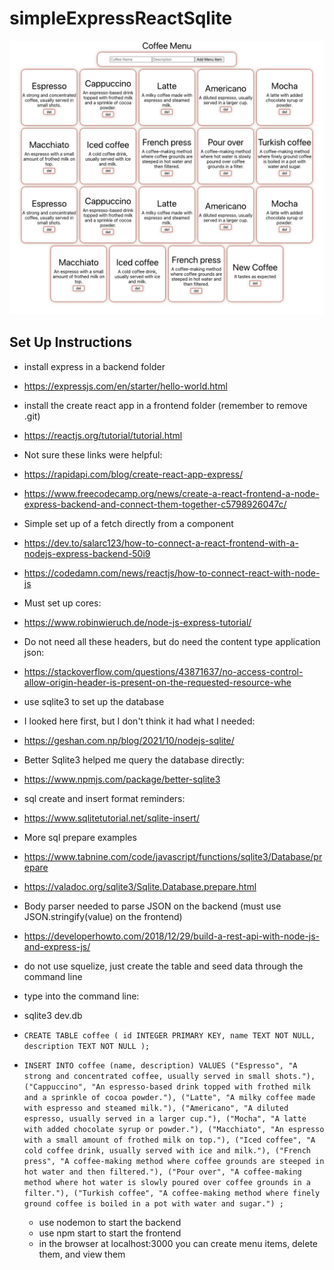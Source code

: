 # simpleExpressReactSqlite

![Coffee Menu](Coffee.png "Coffee Menu")


## Set Up Instructions

* install express in a backend folder
* https://expressjs.com/en/starter/hello-world.html

* install the create react app in a frontend folder (remember to remove .git)
* https://reactjs.org/tutorial/tutorial.html
* Not sure these links were helpful:
* https://rapidapi.com/blog/create-react-app-express/
* https://www.freecodecamp.org/news/create-a-react-frontend-a-node-express-backend-and-connect-them-together-c5798926047c/

* Simple set up of a fetch directly from a component
* https://dev.to/salarc123/how-to-connect-a-react-frontend-with-a-nodejs-express-backend-50i9
* https://codedamn.com/news/reactjs/how-to-connect-react-with-node-js

* Must set up cores:
* https://www.robinwieruch.de/node-js-express-tutorial/

* Do not need all these headers, but do need the content type application json:
* https://stackoverflow.com/questions/43871637/no-access-control-allow-origin-header-is-present-on-the-requested-resource-whe

* use sqlite3 to set up the database
* I looked here first, but I don't think it had what I needed:
* https://geshan.com.np/blog/2021/10/nodejs-sqlite/
* Better Sqlite3 helped me query the database directly:
* https://www.npmjs.com/package/better-sqlite3
* sql create and insert format reminders:
* https://www.sqlitetutorial.net/sqlite-insert/
* More sql prepare examples
* https://www.tabnine.com/code/javascript/functions/sqlite3/Database/prepare
* https://valadoc.org/sqlite3/Sqlite.Database.prepare.html

* Body parser needed to parse JSON on the backend (must use JSON.stringify(value) on the frontend)
* https://developerhowto.com/2018/12/29/build-a-rest-api-with-node-js-and-express-js/


* do not use squelize, just create the table and seed data through the command line
* type into the command line:
* sqlite3 dev.db


* `CREATE TABLE coffee (
   id INTEGER PRIMARY KEY,
   name TEXT NOT NULL,
   description TEXT NOT NULL
);`

* `INSERT INTO coffee (name, description) VALUES
  ("Espresso", "A strong and concentrated coffee, usually served in small shots."),
  ("Cappuccino", "An espresso-based drink topped with frothed milk and a sprinkle of cocoa powder."),
  ("Latte", "A milky coffee made with espresso and steamed milk."),
  ("Americano", "A diluted espresso, usually served in a larger cup."),
  ("Mocha", "A latte with added chocolate syrup or powder."),
  ("Macchiato", "An espresso with a small amount of frothed milk on top."),
  ("Iced coffee", "A cold coffee drink, usually served with ice and milk."),
  ("French press", "A coffee-making method where coffee grounds are steeped in hot water and then filtered."),
  ("Pour over", "A coffee-making method where hot water is slowly poured over coffee grounds in a filter."),
  ("Turkish coffee", "A coffee-making method where finely ground coffee is boiled in a pot with water and sugar.")
  ;`

  * use nodemon to start the backend
  * use npm start to start the frontend
  * in the browser at localhost:3000 you can create menu items, delete them, and view them
